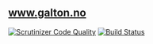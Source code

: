 ## www.galton.no

[![Scrutinizer Code Quality](https://scrutinizer-ci.com/g/galton-no/www.galton.no/badges/quality-score.png?b=master)](https://scrutinizer-ci.com/g/galton-no/www.galton.no/?branch=master)
[![Build Status](https://scrutinizer-ci.com/g/galton-no/www.galton.no/badges/build.png?b=master)](https://scrutinizer-ci.com/g/galton-no/www.galton.no/build-status/master)
